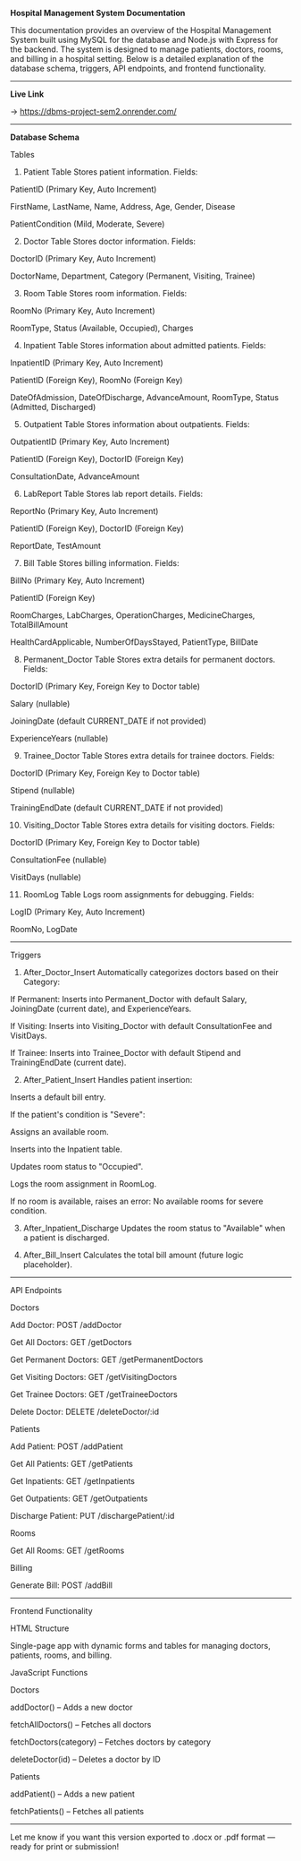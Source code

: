 **Hospital Management System Documentation**

This documentation provides an overview of the Hospital Management System built using MySQL for the database and Node.js with Express for the backend. The system is designed to manage patients, doctors, rooms, and billing in a hospital setting. Below is a detailed explanation of the database schema, triggers, API endpoints, and frontend functionality.


---

**Live Link**

→ https://dbms-project-sem2.onrender.com/


---

**Database Schema**

Tables

1. Patient Table
Stores patient information.
Fields:

PatientID (Primary Key, Auto Increment)

FirstName, LastName, Name, Address, Age, Gender, Disease

PatientCondition (Mild, Moderate, Severe)


2. Doctor Table
Stores doctor information.
Fields:

DoctorID (Primary Key, Auto Increment)

DoctorName, Department, Category (Permanent, Visiting, Trainee)


3. Room Table
Stores room information.
Fields:

RoomNo (Primary Key, Auto Increment)

RoomType, Status (Available, Occupied), Charges


4. Inpatient Table
Stores information about admitted patients.
Fields:

InpatientID (Primary Key, Auto Increment)

PatientID (Foreign Key), RoomNo (Foreign Key)

DateOfAdmission, DateOfDischarge, AdvanceAmount, RoomType, Status (Admitted, Discharged)


5. Outpatient Table
Stores information about outpatients.
Fields:

OutpatientID (Primary Key, Auto Increment)

PatientID (Foreign Key), DoctorID (Foreign Key)

ConsultationDate, AdvanceAmount


6. LabReport Table
Stores lab report details.
Fields:

ReportNo (Primary Key, Auto Increment)

PatientID (Foreign Key), DoctorID (Foreign Key)

ReportDate, TestAmount


7. Bill Table
Stores billing information.
Fields:

BillNo (Primary Key, Auto Increment)

PatientID (Foreign Key)

RoomCharges, LabCharges, OperationCharges, MedicineCharges, TotalBillAmount

HealthCardApplicable, NumberOfDaysStayed, PatientType, BillDate


8. Permanent_Doctor Table
Stores extra details for permanent doctors.
Fields:

DoctorID (Primary Key, Foreign Key to Doctor table)

Salary (nullable)

JoiningDate (default CURRENT_DATE if not provided)

ExperienceYears (nullable)


9. Trainee_Doctor Table
Stores extra details for trainee doctors.
Fields:

DoctorID (Primary Key, Foreign Key to Doctor table)

Stipend (nullable)

TrainingEndDate (default CURRENT_DATE if not provided)


10. Visiting_Doctor Table
Stores extra details for visiting doctors.
Fields:

DoctorID (Primary Key, Foreign Key to Doctor table)

ConsultationFee (nullable)

VisitDays (nullable)


11. RoomLog Table
Logs room assignments for debugging.
Fields:

LogID (Primary Key, Auto Increment)

RoomNo, LogDate



---

Triggers

1. After_Doctor_Insert
Automatically categorizes doctors based on their Category:

If Permanent: Inserts into Permanent_Doctor with default Salary, JoiningDate (current date), and ExperienceYears.

If Visiting: Inserts into Visiting_Doctor with default ConsultationFee and VisitDays.

If Trainee: Inserts into Trainee_Doctor with default Stipend and TrainingEndDate (current date).


2. After_Patient_Insert
Handles patient insertion:

Inserts a default bill entry.

If the patient's condition is "Severe":

Assigns an available room.

Inserts into the Inpatient table.

Updates room status to "Occupied".

Logs the room assignment in RoomLog.


If no room is available, raises an error:
No available rooms for severe condition.


3. After_Inpatient_Discharge
Updates the room status to "Available" when a patient is discharged.

4. After_Bill_Insert
Calculates the total bill amount (future logic placeholder).


---

API Endpoints

Doctors

Add Doctor: POST /addDoctor

Get All Doctors: GET /getDoctors

Get Permanent Doctors: GET /getPermanentDoctors

Get Visiting Doctors: GET /getVisitingDoctors

Get Trainee Doctors: GET /getTraineeDoctors

Delete Doctor: DELETE /deleteDoctor/:id


Patients

Add Patient: POST /addPatient

Get All Patients: GET /getPatients

Get Inpatients: GET /getInpatients

Get Outpatients: GET /getOutpatients

Discharge Patient: PUT /dischargePatient/:id


Rooms

Get All Rooms: GET /getRooms


Billing

Generate Bill: POST /addBill



---

Frontend Functionality

HTML Structure

Single-page app with dynamic forms and tables for managing doctors, patients, rooms, and billing.


JavaScript Functions

Doctors

addDoctor() – Adds a new doctor

fetchAllDoctors() – Fetches all doctors

fetchDoctors(category) – Fetches doctors by category

deleteDoctor(id) – Deletes a doctor by ID


Patients

addPatient() – Adds a new patient

fetchPatients() – Fetches all patients



---

Let me know if you want this version exported to .docx or .pdf format — ready for print or submission!


